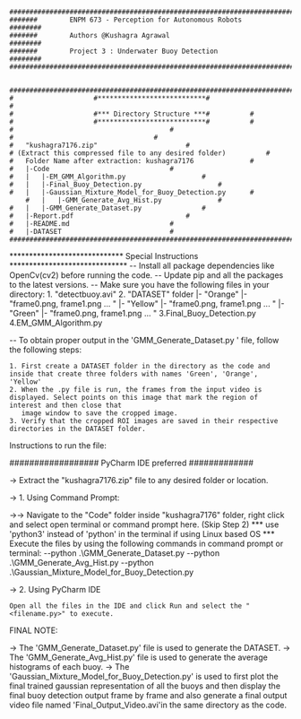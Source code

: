 	#############################################################################################
	#######        ENPM 673 - Perception for Autonomous Robots                           ########
	#######        Authors @Kushagra Agrawal                                             ########
	#######        Project 3 : Underwater Buoy Detection                                 ########
	#############################################################################################


	#########################################################################
	#                    #***************************#                      #
	#                    #*** Directory Structure ***#			#
	#                    #***************************#			#
	#     									#
	#									#
	# 	"kushagra7176.zip" 						#
	# (Extract this compressed file to any desired folder) 			#
	#	Folder Name after extraction: kushagra7176		        #
	#	|-Code								#
	#	|	|-EM_GMM_Algorithm.py					#
	#	|	|-Final_Buoy_Detection.py			       	#
	#	|	|-Gaussian_Mixture_Model_for_Buoy_Detection.py		#
        #	|	|-GMM_Generate_Avg_Hist.py				#
	#	|	|-GMM_Generate_Dataset.py				#
	#	|-Report.pdf							#
	#	|-README.md							#
	#	|-DATASET							#
	#########################################################################

***************************** Special Instructions ****************************** 
-- Install all package dependencies like OpenCv(cv2) before running the code.
-- Update pip and all the packages to the latest versions.
-- Make sure you have the following files in your directory:
	1. "detectbuoy.avi"
	2. "DATASET" folder
			|- "Orange"
					|- "frame0.png, frame1.png ... "
			|- "Yellow"
					|- "frame0.png, frame1.png ... "
			|- "Green"
					|- "frame0.png, frame1.png ... "
	3.Final_Buoy_Detection.py
	4.EM_GMM_Algorithm.py	

-- To obtain proper output in the 'GMM_Generate_Dataset.py ' file, follow the following steps:

	1. First create a DATASET folder in the directory as the code and inside that create three folders with names 'Green', 'Orange', 'Yellow'
	2. When the .py file is run, the frames from the input video is displayed. Select points on this image that mark the region of interest and then close that 
	   image window to save the cropped image.
	3. Verify that the cropped ROI images are saved in their respective directories in the DATASET folder. 

Instructions to run the file:

################## PyCharm IDE preferred #############

-> Extract the "kushagra7176.zip" file to any desired folder or location.

-> 1. Using Command Prompt:

->-> Navigate to the "Code" folder inside "kushagra7176" folder, right click and select open terminal or command prompt here. (Skip Step 2)
	*** use 'python3' instead of 'python' in the terminal if using Linux based OS ***
	Execute the files by using the following commands in command prompt or terminal:
	--python .\GMM_Generate_Dataset.py 
	--python .\GMM_Generate_Avg_Hist.py
	--python .\Gaussian_Mixture_Model_for_Buoy_Detection.py

-> 2. Using PyCharm IDE

	Open all the files in the IDE and click Run and select the "<filename.py>" to execute.

	
FINAL NOTE: 

->	The 'GMM_Generate_Dataset.py' file is used to generate the DATASET.
->	The 'GMM_Generate_Avg_Hist.py' file is used to generate the average histograms of each buoy.
->	The 'Gaussian_Mixture_Model_for_Buoy_Detection.py' is used to first plot the final trained gaussian representation of all the buoys and then 
	display the final buoy detection output	frame by frame and also generate a final output video file named 'Final_Output_Video.avi'in the same 
	directory as the code.
